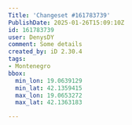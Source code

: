 ```yaml
---
Title: 'Changeset #161783739'
PublishDate: 2025-01-26T15:09:10Z
id: 161783739
user: DenysDY
comment: Some details
created_by: iD 2.30.4
tags:
- Montenegro
bbox:
  min_lon: 19.0639129
  min_lat: 42.1359415
  max_lon: 19.0653272
  max_lat: 42.1363183

---
```

